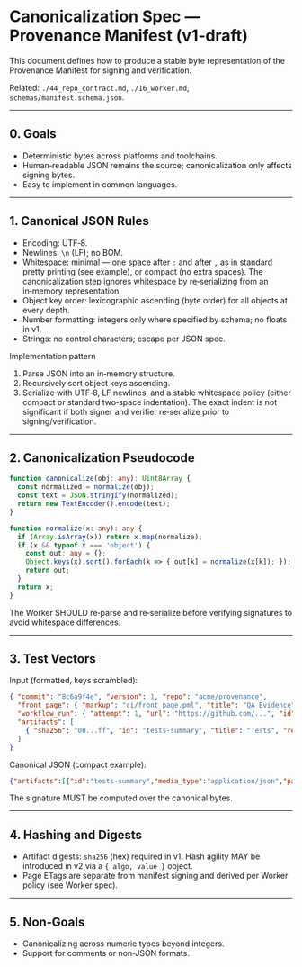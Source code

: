# Canonicalization Spec — Provenance Manifest (v1‑draft)

This document defines how to produce a stable byte representation of the Provenance Manifest for signing and verification.

Related: `./44_repo_contract.md`, `./16_worker.md`, `schemas/manifest.schema.json`.

---

## 0. Goals

- Deterministic bytes across platforms and toolchains.
- Human‑readable JSON remains the source; canonicalization only affects signing bytes.
- Easy to implement in common languages.

---

## 1. Canonical JSON Rules

- Encoding: UTF‑8.
- Newlines: `\n` (LF); no BOM.
- Whitespace: minimal — one space after `:` and after `,` as in standard pretty printing (see example), or compact (no extra spaces). The canonicalization step ignores whitespace by re‑serializing from an in‑memory representation.
- Object key order: lexicographic ascending (byte order) for all objects at every depth.
- Number formatting: integers only where specified by schema; no floats in v1.
- Strings: no control characters; escape per JSON spec.

Implementation pattern

1) Parse JSON into an in‑memory structure.
2) Recursively sort object keys ascending.
3) Serialize with UTF‑8, LF newlines, and a stable whitespace policy (either compact or standard two‑space indentation). The exact indent is not significant if both signer and verifier re‑serialize prior to signing/verification.

---

## 2. Canonicalization Pseudocode

```ts
function canonicalize(obj: any): Uint8Array {
  const normalized = normalize(obj);
  const text = JSON.stringify(normalized);
  return new TextEncoder().encode(text);
}

function normalize(x: any): any {
  if (Array.isArray(x)) return x.map(normalize);
  if (x && typeof x === 'object') {
    const out: any = {};
    Object.keys(x).sort().forEach(k => { out[k] = normalize(x[k]); });
    return out;
  }
  return x;
}
```

The Worker SHOULD re‑parse and re‑serialize before verifying signatures to avoid whitespace differences.

---

## 3. Test Vectors

Input (formatted, keys scrambled):

```json
{ "commit": "8c6a9f4e", "version": 1, "repo": "acme/provenance",
  "front_page": { "markup": "ci/front_page.pml", "title": "QA Evidence" },
  "workflow_run": { "attempt": 1, "url": "https://github.com/...", "id": 123 },
  "artifacts": [
    { "sha256": "00...ff", "id": "tests-summary", "title": "Tests", "render": "summary:test", "media_type": "application/json", "path": "ci/tests/summary.json" }
  ]
}
```

Canonical JSON (compact example):

```json
{"artifacts":[{"id":"tests-summary","media_type":"application/json","path":"ci/tests/summary.json","render":"summary:test","sha256":"00...ff","title":"Tests"}],"commit":"8c6a9f4e","front_page":{"markup":"ci/front_page.pml","title":"QA Evidence"},"repo":"acme/provenance","version":1,"workflow_run":{"attempt":1,"id":123,"url":"https://github.com/..."}}
```

The signature MUST be computed over the canonical bytes.

---

## 4. Hashing and Digests

- Artifact digests: `sha256` (hex) required in v1. Hash agility MAY be introduced in v2 via a `{ algo, value }` object.
- Page ETags are separate from manifest signing and derived per Worker policy (see Worker spec).

---

## 5. Non‑Goals

- Canonicalizing across numeric types beyond integers.
- Support for comments or non‑JSON formats.

